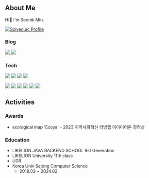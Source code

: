 ## About Me
Hi👋 I'm Seonik Min.

[![Solved.ac Profile](http://mazassumnida.wtf/api/mini/generate_badge?boj=alstjsdlr990321)](https://solved.ac/alstjsdlr990321)


### Blog
<a href="https://velog.io/@alstjsdlr0321">
 <img src="https://img.shields.io/badge/Velog-20C997?style=flat-square&logo=Velog&logoColor=white"/> 
</a>
<a href="https://iksun-log.vercel.app/">
 <img src="https://img.shields.io/badge/Notion-000000?style=flat-square&logo=Notion&logoColor=white"/> 
</a>


### Tech

<img src="https://img.shields.io/badge/SpringBoot-6DB33F?style=flat-square&logo=SpringBoot&logoColor=white"/> <img src="https://img.shields.io/badge/Django-092E20?style=flat-square&logo=Django&logoColor=white"/>
<img src="https://img.shields.io/badge/AWS-232F3E?style=flat-square&logo=AWS&logoColor=white"/> <img src="https://img.shields.io/badge/MySQL-4479A1?style=flat-square&logo=MySQL&logoColor=white"/> 

<img src="https://img.shields.io/badge/HTML-E34F26?style=flat-square&logo=HTML5&logoColor=white"/> <img src="https://img.shields.io/badge/CSS-1572B6?style=flat-square&logo=CSS3&logoColor=white"/> 
<img src="https://img.shields.io/badge/JavaScript-F7DF1E?style=flat-square&logo=JavaScript&logoColor=black"/>
<img src="https://img.shields.io/badge/Python-3776AB?style=flat-square&logo=Python&logoColor=white"/> 
<img src="https://img.shields.io/badge/C-A8B9CC?style=flat-square&logo=C&logoColor=white"/> 
<img src="https://img.shields.io/badge/C++-00599C?style=flat-square&logo=C++&logoColor=white"/> 


## Activities

### Awards
- ecological map 'Ecoya' - 2023 지역사회혁신 리빙랩 아이디어톤 장려상

### Education
- LIKELION JAVA BACKEND SCHOOL 8st Generation
- LIKELION University 11th class
- UDR
- Korea Univ Sejong Computer Science
  - 2018.03 ~ 2024.02  
</div>
  

